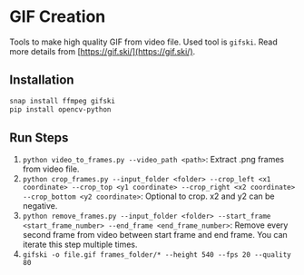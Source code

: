 # GIF Creation

Tools to make high quality GIF from video file. Used tool is `gifski`. Read more details from [https://gif.ski/](https://gif.ski/).

## Installation

```bash
snap install ffmpeg gifski
pip install opencv-python
```

## Run Steps

1. `python video_to_frames.py --video_path <path>`: Extract .png frames from video file.
1. `python crop_frames.py --input_folder <folder> --crop_left <x1 coordinate> --crop_top <y1 coordinate> --crop_right <x2 coordinate> --crop_bottom <y2 coordinate>`: Optional to crop. x2 and y2 can be negative.
1. `python remove_frames.py --input_folder <folder> --start_frame <start_frame_number> --end_frame <end_frame_number>`: Remove every second frame from video between start frame and end frame. You can iterate this step multiple times.
1. `gifski -o file.gif frames_folder/* --height 540 --fps 20 --quality 80`
